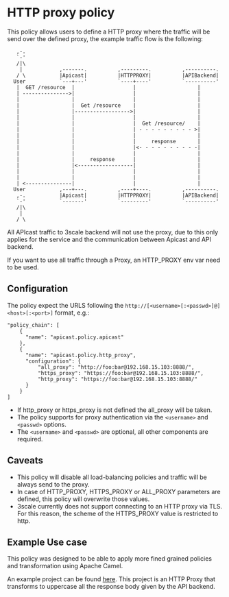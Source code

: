 # HTTP proxy policy

This policy allows users to define a HTTP proxy where the traffic will be send
over the defined proxy, the example traffic flow is the following:

```
   ,-.
   `-'
   /|\
    |            ,-------.          ,---------.          ,----------.
   / \           |Apicast|          |HTTPPROXY|          |APIBackend|
  User           `---+---'          `----+----'          `----------'
   |  GET /resource  |                   |                    |
   | --------------->|                   |                    |
   |                 |                   |                    |
   |                 |  Get /resource    |                    |
   |                 |------------------>|                    |
   |                 |                   |                    |
   |                 |                   |  Get /resource/    |
   |                 |                   | - - - - - - - - - >|
   |                 |                   |                    |
   |                 |                   |     response       |
   |                 |                   |<- - - - - - - - - -|
   |                 |                   |                    |
   |                 |     response      |                    |
   |                 |<------------------|                    |
   |                 |                   |                    |
   |                 |                   |                    |
   | <---------------|                   |                    |
  User           ,---+---.          ,----+----.          ,----------.
   ,-.           |Apicast|          |HTTPPROXY|          |APIBackend|
   `-'           `-------'          `---------'          `----------'
   /|\
    |
   / \
```

All APIcast traffic to 3scale backend will not use the proxy, due to this only
applies for the service and the communication between Apicast and API backend.

If you want to use all traffic through a Proxy, an HTTP_PROXY env var need to be
used.

## Configuration

The policy expect the URLS following the `http://[<username>[:<passwd>]@]<host>[:<port>]` format, e.g.:

```
"policy_chain": [
    {
      "name": "apicast.policy.apicast"
    },
    {
      "name": "apicast.policy.http_proxy",
      "configuration": {
          "all_proxy": "http://foo:bar@192.168.15.103:8888/",
          "https_proxy": "https://foo:bar@192.168.15.103:8888/",
          "http_proxy": "https://foo:bar@192.168.15.103:8888/"
      }
    }
]
```

- If http_proxy or https_proxy is not defined the all_proxy will be taken.
- The policy supports for proxy authentication via the `<username>` and `<passwd>` options.
- The `<username>` and `<passwd>` are optional, all other components are required.

## Caveats

- This policy will disable all load-balancing policies and traffic will be
  always send to the proxy. 
- In case of HTTP_PROXY, HTTPS_PROXY or ALL_PROXY parameters are defined, this
  policy will overwrite those values. 
- 3scale currently does not support connecting to an HTTP proxy via TLS. For this reason, the scheme of the HTTPS_PROXY value is restricted to http.


## Example Use case

This policy was designed to be able to apply more fined grained policies and
transformation using Apache Camel.

An example project can be found
[here](https://github.com/zregvart/camel-netty-proxy). This project is an HTTP
Proxy that transforms to uppercase all the response body given by the API
backend.
